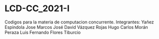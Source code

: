 # LCD-CC_2021-I
Codigos para la materia de computacion concurrente.
Integrantes:
Yañez Espindola Jose Marcos
José David Vázquez Rojas
Hugo Carlos Morán Peraza
Luis Fernando Flores Tiburcio
